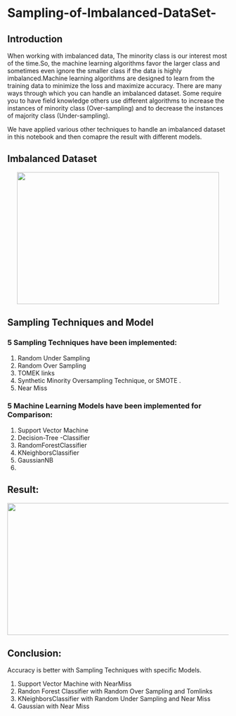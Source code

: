 # Sampling-of-Imbalanced-DataSet-

## Introduction
When working with imbalanced data, The minority class is our interest most of the time.So, the machine learning algorithms favor the larger class and sometimes even ignore the smaller class if the data is highly imbalanced.Machine learning algorithms are designed to learn from the training data to minimize the loss and maximize accuracy.
There are many ways through which you can handle an imbalanced dataset. Some require you to have field knowledge others use different algorithms to increase the instances of minority class (Over-sampling) and to decrease the instances of majority class (Under-sampling).

We have applied various other techniques to handle an imbalanced dataset in this notebook and then comapre the result with different models.

## Imbalanced Dataset

  
  <p align="center">
  <img width="460" height="300" src="https://user-images.githubusercontent.com/82312885/219968300-431c1c29-15de-449c-85b5-6754749b0690.png"> 
   
</p>

   


## Sampling Techniques and Model

### 5 Sampling Techniques have been implemented:

1.  Random Under Sampling
2.  Random Over Sampling
3.  TOMEK links 
4.  Synthetic Minority Oversampling Technique, or SMOTE .
5.  Near Miss



### 5 Machine Learning Models  have been implemented for Comparison:

1.  Support Vector Machine
2.  Decision-Tree -Classifier	
3.  RandomForestClassifier	
4.  KNeighborsClassifier	
5.  GaussianNB	
6.  

## Result:

<p align="center">
  <img width="600" height="300" src="https://user-images.githubusercontent.com/82312885/219968860-35c65ab1-ab40-40b3-a7e6-4f8381f3e2ef.png"> 
</p>



## Conclusion:

Accuracy is better with Sampling Techniques with specific Models.

1.  Support Vector Machine with NearMiss
2.  Randon Forest Classifier with Random Over Sampling and Tomlinks
3.  KNeighborsClassifier with Random Under Sampling and Near Miss
4.  Gaussian with Near Miss 


